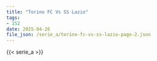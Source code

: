 ```yaml
---
title: "Torino FC Vs SS Lazio"
tags:
- 152
date: 2025-04-26
file_json: /serie_a/torino-fc-vs-ss-lazio-page-2.json
---
```


{{< serie_a >}}
